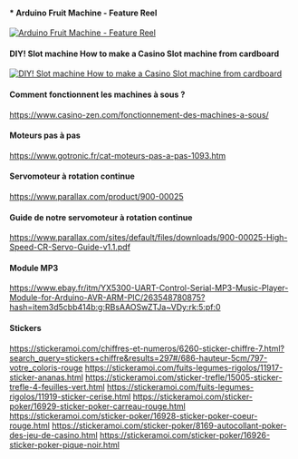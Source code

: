#### * Arduino Fruit Machine - Feature Reel
<a href="https://www.youtube.com/watch?v=QCF7HrBWTgs&t=0s&index=6&list=LLB7UFHfT3-WoMwWvKr9C8wA"><img src="https://i.ytimg.com/vi_webp/QCF7HrBWTgs/hqdefault.webp" alt="Arduino Fruit Machine - Feature Reel" /></a>

#### DIY! Slot machine How to make a Casino Slot machine from cardboard
<a href="https://www.youtube.com/watch?v=1jY8ld2u5S0"><img src="https://i.ytimg.com/an_webp/GP3BuYGFd1c/mqdefault_6s.webp?du=3000&sqp=CNqMkeQF&rs=AOn4CLCGelrrW-yjIaqdy5KR0iR5rs7RsQ" alt="DIY! Slot machine How to make a Casino Slot machine from cardboard" /></a>

#### Comment fonctionnent les machines à sous ?
https://www.casino-zen.com/fonctionnement-des-machines-a-sous/

#### Moteurs pas à pas
https://www.gotronic.fr/cat-moteurs-pas-a-pas-1093.htm

#### Servomoteur à rotation continue
https://www.parallax.com/product/900-00025

#### Guide de notre servomoteur à rotation continue
https://www.parallax.com/sites/default/files/downloads/900-00025-High-Speed-CR-Servo-Guide-v1.1.pdf

#### Module MP3
https://www.ebay.fr/itm/YX5300-UART-Control-Serial-MP3-Music-Player-Module-for-Arduino-AVR-ARM-PIC/263548780875?hash=item3d5cbb414b:g:RBsAAOSwZTJa~VDy:rk:5:pf:0

#### Stickers
https://stickeramoi.com/chiffres-et-numeros/6260-sticker-chiffre-7.html?search_query=stickers+chiffre&results=297#/686-hauteur-5cm/797-votre_coloris-rouge
https://stickeramoi.com/fuits-legumes-rigolos/11917-sticker-ananas.html
https://stickeramoi.com/sticker-trefle/15005-sticker-trefle-4-feuilles-vert.html
https://stickeramoi.com/fuits-legumes-rigolos/11919-sticker-cerise.html
https://stickeramoi.com/sticker-poker/16929-sticker-poker-carreau-rouge.html
https://stickeramoi.com/sticker-poker/16928-sticker-poker-coeur-rouge.html
https://stickeramoi.com/sticker-poker/8169-autocollant-poker-des-jeu-de-casino.html
https://stickeramoi.com/sticker-poker/16926-sticker-poker-pique-noir.html
